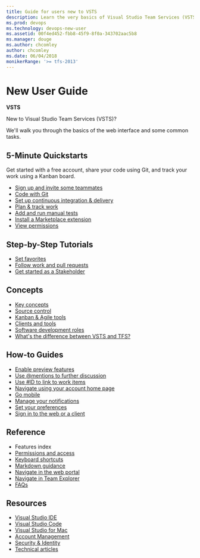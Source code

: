 ```yaml
---
title: Guide for users new to VSTS 
description: Learn the very basics of Visual Studio Team Services (VSTS)  
ms.prod: devops
ms.technology: devops-new-user
ms.assetid: 00f4ed452-fbb8-45f9-8f0a-343702aac5b8  
ms.manager: douge
ms.author: chcomley
author: chcomley
ms.date: 06/04/2018
monikerRange: '>= tfs-2013'
---
```


# New User Guide

**VSTS**

New to Visual Studio Team Services (VSTS)?

We'll walk you through the basics of the web interface and some common tasks.

<!---
## Overview
[What is VSTS?](what-is-vsts.md)
[Overview of services](services.md)
-->

## 5-Minute Quickstarts

Get started with a free account, share your code using Git, and track your work using a Kanban board.

- [Sign up and invite some teammates](sign-up-invite-teammates.md)  
- [Code with Git](code-with-git.md)
- [Set up continuous integration & delivery](../pipelines/get-started-designer.md?toc=/vsts/user-guide/toc.json&bc=/vsts/user-guide/breadcrumb/toc.json)
- [Plan & track work](plan-track-work.md)
- [Add and run manual tests](add-run-manual-tests.md)
- [Install a Marketplace extension](../marketplace/install-vsts-extension.md)
- [View permissions](../organizations/security/view-permissions.md)

## Step-by-Step Tutorials

- [Set favorites](/vsts/project/navigation/set-favorites?toc=/vsts/user-guide/toc.json&bc=/vsts/user-guide/breadcrumb/toc.json)
- [Follow work and pull requests](../work/work-items/follow-work-items.md?toc=/vsts/user-guide/toc.json&bc=/vsts/user-guide/breadcrumb/toc.json)
- [Get started as a Stakeholder](../organizations/security/get-started-stakeholder.md)

## Concepts

- [Key concepts](concepts.md)
- [Source control](source-control.md)
- [Kanban & Agile tools](../work/backlogs/overview.md?toc=/vsts/user-guide/toc.json&bc=/vsts/user-guide/breadcrumb/toc.json)
- [Clients and tools](tools.md?toc=/vsts/user-guide/toc.json&bc=/vsts/user-guide/breadcrumb/toc.json)
- [Software development roles](roles.md?toc=/vsts/user-guide/toc.json&bc=/vsts/user-guide/breadcrumb/toc.json)
- [What's the difference between VSTS and TFS?](about-vsts-tfs.md?toc=/vsts/user-guide/toc.json&bc=/vsts/user-guide/breadcrumb/toc.json)

## How-to Guides

- [Enable preview features](../project/navigation/preview-features.md?toc=/vsts/user-guide/toc.json&bc=/vsts/user-guide/breadcrumb/toc.json)
- [Use @mentions to further discussion](../notifications/at-mentions.md?toc=/vsts/user-guide/toc.json&bc=/vsts/user-guide/breadcrumb/toc.json)
- [Use #ID to link to work items](https://docs.microsoft.com/en-us/vsts/notifications/add-links-to-work-items?toc=/vsts/user-guide/toc.json&bc=/vsts/user-guide/breadcrumb/toc.json&view=vsts)
- [Navigate using your account home page](../project/navigation/work-across-projects.md)
- [Go mobile](../project/navigation/mobile-work.md?toc=/vsts/user-guide/toc.json&bc=/vsts/user-guide/breadcrumb/toc.json)
- [Manage your notifications](https://docs.microsoft.com/en-us/vsts/notifications/manage-personal-notifications?toc=/vsts/user-guide/toc.json&bc=/vsts/user-guide/breadcrumb/toc.json&view=vsts)
- [Set your preferences](../organizations/settings/set-your-preferences.md?toc=/vsts/user-guide/toc.json&bc=/vsts/user-guide/breadcrumb/toc.json)
- [Sign in to the web or a client](../organizations/projects/connect-to-projects.md)

## Reference

- Features index
- [Permissions and access](../organizations/security/permissions-access.md?toc=/vsts/user-guide/toc.json&bc=/vsts/user-guide/breadcrumb/toc.json)
- [Keyboard shortcuts](../project/navigation/keyboard-shortcuts.md?toc=/vsts/user-guide/toc.json&bc=/vsts/user-guide/breadcrumb/toc.json)
- [Markdown guidance](../project/wiki/markdown-guidance.md?toc=/vsts/user-guide/toc.json&bc=/vsts/user-guide/breadcrumb/toc.json)
- [Navigate in the web portal](../project/navigation/index.md)
- [Navigate in Team Explorer](work-team-explorer.md)
- [FAQs](faqs.md)

## Resources

- [Visual Studio IDE](https://docs.microsoft.com/visualstudio/)
- [Visual Studio Code](https://code.visualstudio.com/docs)
- [Visual Studio for Mac](https://docs.microsoft.com/visualstudio/mac)
- [Account Management](https://docs.microsoft.com/en-us/vsts/organizations/accounts/?view=vsts)
- [Security & Identity](https://docs.microsoft.com/en-us/vsts/organizations/security/?view=vsts)
- [Technical articles](https://docs.microsoft.com/en-us/vsts/articles/?view=vsts)

